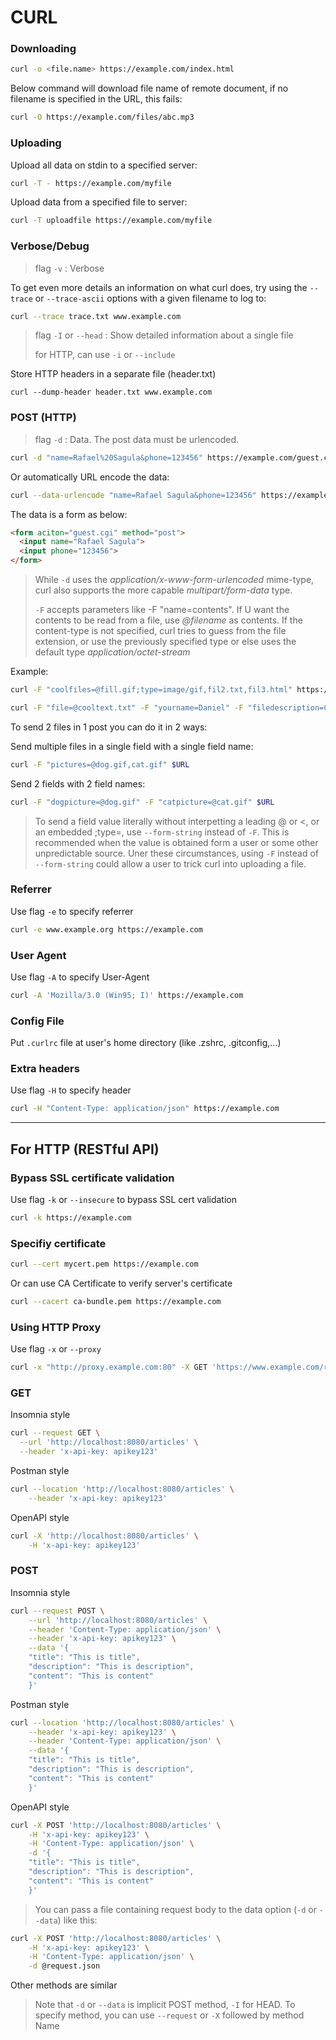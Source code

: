 # CURL

### Downloading

```sh
curl -o <file.name> https://example.com/index.html
```

Below command will download file name of remote document, if no filename is specified in the URL, this fails:

```sh
curl -O https://example.com/files/abc.mp3
```

### Uploading

Upload all data on stdin to a specified server:

```sh
curl -T - https://example.com/myfile
```

Upload data from a specified file to server:

```sh
curl -T uploadfile https://example.com/myfile
```

### Verbose/Debug

> flag `-v` : Verbose

To get even more details an information on what curl does, try using the `--trace` or `--trace-ascii` options with a given filename to log to:

```sh
curl --trace trace.txt www.example.com
```

> flag `-I` or `--head` : Show detailed information about a single file
>
> for HTTP, can use `-i` or `--include`

Store HTTP headers in a separate file (header.txt)

```curl
curl --dump-header header.txt www.example.com
```

### POST (HTTP)

> flag `-d` : Data. The post data must be urlencoded.

```sh
curl -d "name=Rafael%20Sagula&phone=123456" https://example.com/guest.cgi
```

Or automatically URL encode the data:

```sh
curl --data-urlencode "name=Rafael Sagula&phone=123456" https://example.com/guest.cgi
```

The data is a form as below:

```html
<form aciton="guest.cgi" method="post">
  <input name="Rafael Sagula">
  <input phone="123456">
</form>
```

> While `-d` uses the _application/x-www-form-urlencoded_ mime-type, curl also supports the more capable _multipart/form-data_ type.
>
> `-F` accepts parameters like -F "name=contents". If U want the contents to be read from a file, use _@filename_ as contents. If the content-type is not specified, curl tries to guess from the file extension, or use the previously specified type or else uses the default type _application/octet-stream_

Example:

```sh
curl -F "coolfiles=@fill.gif;type=image/gif,fil2.txt,fil3.html" https://example.com/postit.cgi
```

```sh
curl -F "file=@cooltext.txt" -F "yourname=Daniel" -F "filedescription=Cool text file with cool text inside" https://example.com/postit.cgi
```

To send 2 files in 1 post you can do it in 2 ways:

Send multiple files in a single field with a single field name:

```sh
curl -F "pictures=@dog.gif,cat.gif" $URL
```

Send 2 fields with 2 field names:

```sh
curl -F "dogpicture=@dog.gif" -F "catpicture=@cat.gif" $URL
```

> To send a field value literally without interpetting a leading @ or <, or an embedded ;type=, use `--form-string` instead of `-F`. This is recommended when the value is obtained form a user or some other unpredictable source. Uner these circumstances, using `-F` instead of `--form-string` could allow a user to trick curl into uploading a file.

### Referrer

Use flag `-e` to specify referrer

```sh
curl -e www.example.org https://example.com
```

### User Agent

Use flag `-A` to specify User-Agent

```sh
curl -A 'Mozilla/3.0 (Win95; I)' https://example.com
```

### Config File

Put `.curlrc` file at user's home directory (like .zshrc, .gitconfig,...)

### Extra headers

Use flag `-H` to specify header

```sh
curl -H "Content-Type: application/json" https://example.com
```

---

## For HTTP (RESTful API)

### Bypass SSL certificate validation

Use flag `-k` or `--insecure` to bypass SSL cert validation

```sh
curl -k https://example.com
```

### Specifiy certificate

```sh
curl --cert mycert.pem https://example.com
```

Or can use CA Certificate to verify server's certificate

```sh
curl --cacert ca-bundle.pem https://example.com
```



### Using HTTP Proxy

Use flag `-x` or `--proxy`

```sh
curl -x "http://proxy.example.com:80" -X GET 'https://www.example.com/resources'
```





### GET

Insomnia style

```sh
curl --request GET \
  --url 'http://localhost:8080/articles' \
  --header 'x-api-key: apikey123'
```

Postman style

```sh
curl --location 'http://localhost:8080/articles' \
	--header 'x-api-key: apikey123'
```

OpenAPI style

```sh
curl -X 'http://localhost:8080/articles' \
	-H 'x-api-key: apikey123'
```



### POST

Insomnia style

```sh
curl --request POST \
	--url 'http://localhost:8080/articles' \
	--header 'Content-Type: application/json' \
	--header 'x-api-key: apikey123' \
	--data '{
	"title": "This is title",
	"description": "This is description",
	"content": "This is content"
	}'
```

Postman style

```sh
curl --location 'http://localhost:8080/articles' \
	--header 'x-api-key: apikey123' \
	--header 'Content-Type: application/json' \
	--data '{
	"title": "This is title",
	"description": "This is description",
	"content": "This is content"
	}'
```

OpenAPI style

```sh
curl -X POST 'http://localhost:8080/articles' \
	-H 'x-api-key: apikey123' \
	-H 'Content-Type: application/json' \
	-d '{
	"title": "This is title",
	"description": "This is description",
	"content": "This is content"
	}'
```

> You can pass a file containing request body to the data option (`-d` or `--data`) like this:

```sh
curl -X POST 'http://localhost:8080/articles' \
	-H 'x-api-key: apikey123' \
	-H 'Content-Type: application/json' \
	-d @request.json
```

Other methods are similar

> Note that `-d` or `--data` is implicit POST method, `-I` for HEAD. To specify method, you can use `--request` or `-X` followed by method Name
